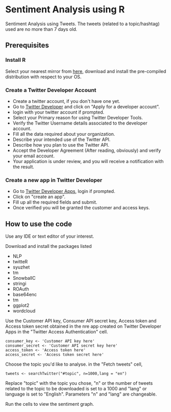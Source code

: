 # Sentiment Analysis using R
Sentiment Analysis using Tweets. The tweets (related to a topic/hashtag) used are no more than 7 days old. 

## Prerequisites

### Install R
Select your nearest mirror from [here](https://cran.r-project.org/mirrors.html), download and install the pre-compiled distribution with respect to your OS.

### Create a Twitter Developer Account
* Create a twitter account, if you don't have one yet.
* Go to [Twitter Developer](https://developer.twitter.com/en/apply-for-access) and click on "Apply for a developer account".
* login with your twitter account if prompted.
* Select your Primary reason for using Twitter Developer Tools.
* Verify the Twitter Username details associated to the developer account.
* Fill all the data required about your organization.
* Describe your intended use of the Twitter API.
* Describe how you plan to use the Twitter API.
* Accept the Developer Agreement (After reading, obviously) and verify your email account.
* Your application is under review, and you will receive a notification with the result.

### Create a new app in Twitter Developer

* Go to [Twitter Developer Apps](https://developer.twitter.com/en/apps), login if prompted.
* Click on "create an app".
* Fill up all the required fields and submit.
* Once verified you will be granted the customer and access keys.

## How to use the code

Use any IDE or text editor of your interest.

Download and install the packages listed

* NLP
* twitteR
* syuzhet
* tm
* SnowballC
* stringi
* ROAuth
* base64enc
* tm
* ggplot2
* wordcloud

Use the Customer API key, Consumer API secret key, Access token and Access token secret obtained in the nre app created on Twitter Developer Apps in the "Twitter Access Authentication" cell.
```
consumer_key <- 'Customer API key here'
consumer_secret <- 'Customer API secret key here'
access_token <- 'Access token here'
access_secret <- 'Access token secret here'
```

Choose the topic you'd like to analyse. in the "Fetch tweets" cell,
```
tweets <- searchTwitter("#topic", n=1000,lang = "en")
```
Replace "topic" with the topic you chose, "n" or the number of tweets related to the topic to be downloaded is set to a 1000 and "lang" or language is set to "English". Parameters "n" and "lang" are changeable.

Run the cells to view the sentiment graph.
